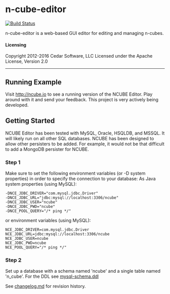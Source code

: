 n-cube-editor
=============
[![Build Status](https://travis-ci.org/jdereg/n-cube-editor.svg?branch=master)](https://travis-ci.org/jdereg/n-cube-editor)

n-cube-editor is a web-based GUI editor for editing and managing n-cubes.

#### Licensing
Copyright 2012-2016 Cedar Software, LLC
Licensed under the Apache License, Version 2.0
___

## Running Example
Visit http://ncube.io to see a running version of the NCUBE Editor.  Play around with it and send your feedback.  This project is very actively being developed.

## Getting Started

NCUBE Editor has been tested with MySQL, Oracle, HSQLDB, and MSSQL.  It will likely run on all other SQL databases.  NCUBE has been designed to allow other persisters to be added.  For example, it would not be that difficult to add a MongoDB persister for NCUBE.
  
### Step 1
Make sure to set the following environment variables (or -D system properties) in order to specify the connection to your database:
As Java system properties (using MySQL):

    -DNCE_JDBC_DRIVER="com.mysql.jdbc.Driver"
    -DNCE_JDBC_URL="jdbc:mysql://localhost:3306/ncube"
    -DNCE_JDBC_USER="ncube" 
    -DNCE_JDBC_PWD="ncube" 
    -DNCE_POOL_QUERY="/* ping */"

or environment variables (using MySQL):

    NCE_JDBC_DRIVER=com.mysql.jdbc.Driver
    NCE_JDBC_URL=jdbc:mysql://localhost:3306/ncube
    NCE_JDBC_USER=ncube
    NCE_JDBC_PWD=ncube
    NCE_POOL_QUERY="/* ping */"

### Step 2
Set up a database with a schema named 'ncube' and a single table named 'n_cube'.  For the DDL see [mysql-schema.ddl](https://github.com/jdereg/n-cube/blob/master/src/test/resources/ddl/mysql-schema.sql)

See [changelog.md](/changelog.md) for revision history.

